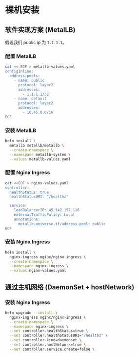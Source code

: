 # 裸机安装

## 软件实现方案 (MetalLB)

假设我们 public ip 为 `1.1.1.1`。

### 配置 MetalLB

```bash
cat << EOF > metallb-values.yaml
configInline:
  address-pools:
    - name: public
      protocol: layer2
      addresses:
        - 1.1.1.1/32
    - name: default
      protocol: layer2
      addresses:
        - 10.45.0.0/16
EOF
```

### 安装 MetalLB

```bash
helm install \
  metallb metallb/metallb \
  --create-namespace \
  --namespace metallb-system \
  --values metallb-values.yaml
```

### 配置 Nginx Ingress

```bash
cat <<EOF > nginx-values.yaml
controller:
  healthStatus: true
  healthStatusURI: "/healthz"

  service:
    loadBalancerIP: 45.142.157.110
    externalTrafficPolicy: Local
    annotations:
      metallb.universe.tf/address-pool: public
EOF
```

### 安装 Nginx Ingress

```bash
helm install \
  nginx-ingress nginx/nginx-ingress \
  --create-namespace \
  --namespace nginx-ingress \
  --values nginx-values.yaml
```

## 通过主机网络 (DaemonSet + hostNetwork)

### 安装 Nginx Ingress

```bash
helm upgrade --install \
  nginx-ingress nginx/nginx-ingress \
  --create-namespace \
  --namespace nginx-ingress \
  --set controller.healthStatus=true \
  --set controller.healthStatusURI="/healthz" \
  --set controller.kind=daemonset \
  --set controller.hostNetwork=true \
  --set controller.service.create=false \
```
